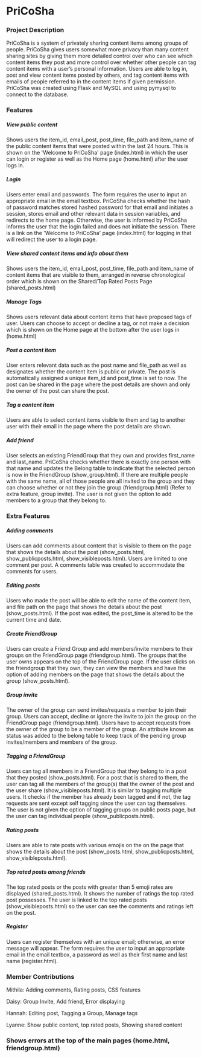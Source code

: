 # **PriCoSha**

### **Project Description**
PriCoSha is a system of privately sharing content items among groups of people. PriCoSha gives users somewhat more privacy than many content sharing sites by giving them more detailed control over who can see which content items they post and more control over whether other people can tag content items with a user’s personal information. Users are able to log in, post and view content items posted by others, and tag content items with emails of people referred to in the content items if given permission. PriCoSha was created using Flask and MySQL and using pymysql to connect to the database.

### **Features**

##### View public content
  Shows users the item_id, email_post, post_time, file_path and item_name of the public content items that were posted within the last 24 hours. This is shown on the 'Welcome to PriCoSha' page (index.html) in which the user can login or register as well as the Home page (home.html) after the user logs in.

##### Login

  Users enter email and passwords. The form requires the user to input an appropriate email in the email textbox. PriCoSha checks whether the hash of password matches stored hashed password for that email and initiates a session, stores email and other relevant data in session variables, and redirects to the home page. Otherwise, the user is informed by PriCoSha informs the user that the login failed and does not initiate the session. There is a link on the 'Welcome to PriCoSha' page (index.html) for logging in that will redirect the user to a login page.

##### View shared content items and info about them

  Shows users the item_id, email_post, post_time, file_path and item_name of content items that are visible to them, arranged in reverse chronological order which is shown on the Shared/Top Rated Posts Page (shared_posts.html)

##### Manage Tags

  Shows users relevant data about content items that have proposed tags of user. Users can choose to accept or decline a tag, or not make a decision which is shown on the Home page at the bottom after the user logs in (home.html)

##### Post a content item

  User enters relevant data such as the post name and file_path as well as designates whether the content item is public or private. The post is automatically assigned a unique item_id and post_time is set to now. The post can be shared in the page where the post details are shown and only the owner of the post can share the post.

##### Tag a content item

  Users are able to select content items visible to them and tag to another user with their email in the page where the post details are shown.

##### Add friend

  User selects an existing FriendGroup that they own and provides first_name and last_name. PriCoSha checks whether there is exactly one person with that name and updates the Belong table to indicate that the selected person is now in the FriendGroup (show_group.html). If there are multiple people with the same name, all of those people are all invited to the group and they can choose whether or not they join the group (friendgroup.html) (Refer to extra feature, group invite). The user is not given the option to add members to a group that they belong to.


### **Extra Features**

##### Adding comments

  Users can add comments about content that is visible to them on the page that shows the details about the post (show_posts.html, show_publicposts.html, show_visibleposts.html). Users are limited to one comment per post. A comments table was created to accommodate the comments for users.

##### Editing posts

  Users who made the post will be able to edit the name of the content item, and file path on the page that shows the details about the post (show_posts.html). If the post was edited, the post_time is altered to be the current time and date.

##### Create FriendGroup

  Users can create a Friend Group and add members/invite members to their groups on the FriendGroup page (friendgroup.html). The groups that the user owns appears on the top of the FriendGroup page. If the user clicks on the friendgroup that they own, they can view the members and have the option of adding members on the page that shows the details about the group (show_posts.html).

##### Group invite

  The owner of the group can send invites/requests a member to join their group. Users can accept, decline or ignore the invite to join the group on the FriendGroup page (friendgroup.html). Users have to accept requests from the owner of the group to be a member of the group. An attribute known as status was added to the belong table to keep track of the pending group invites/members and members of the group.

##### Tagging a FriendGroup

  Users can tag all members in a FriendGroup that they belong to in a post that they posted (show_posts.html). For a post that is shared to them, the user can tag all the members of the group(s) that the owner of the post and the user share (show_visibleposts.html). It is similar to tagging multiple users. It checks if the member has already been tagged and if not, the tag requests are sent except self tagging since the user can tag themselves. The user is not given the option of tagging groups on public posts page, but the user can tag individual people (show_publicposts.html).

##### Rating posts

  Users are able to rate posts with various emojis on the on the page that shows the details about the post (show_posts.html, show_publicposts.html, show_visibleposts.html).

##### Top rated posts among friends

  The top rated posts or the posts with greater than 5 emoji rates are displayed (shared_posts.html). It shows the number of ratings the top rated post possesses. The user is linked to the top rated posts (show_visibleposts.html) so the user can see the comments and ratings left on the post.

##### Register

  Users can register themselves with an unique email; otherwise, an error message will appear. The form requires the user to input an appropriate email in the email textbox, a password as well as their first name and last name (register.html).

### **Member Contributions**
Mithila: Adding comments, Rating posts, CSS features

Daisy: Group Invite, Add friend, Error displaying

Hannah: Editing post, Tagging a Group, Manage tags

Lyanne: Show public content, top rated posts, Showing shared content


### **Shows errors at the top of the main pages (home.html, friendgroup.html)**
